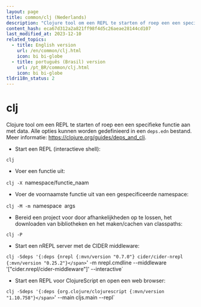 ```yaml
---
layout: page
title: common/clj (Nederlands)
description: "Clojure tool om een REPL te starten of roep een een specifieke functie aan met data."
content_hash: eca67d312a2a821ff98f4d5c26aeae28144cd107
last_modified_at: 2023-12-10
related_topics:
  - title: English version
    url: /en/common/clj.html
    icon: bi bi-globe
  - title: português (Brasil) version
    url: /pt_BR/common/clj.html
    icon: bi bi-globe
tldri18n_status: 2
---
```

# clj

Clojure tool om een REPL te starten of roep een een specifieke functie aan met data.
Alle opties kunnen worden gedefinieerd in een `deps.edn` bestand.
Meer informatie: <https://clojure.org/guides/deps_and_cli>.

- Start een REPL (interactieve shell):

`clj`

- Voer een functie uit:

`clj -X `<span class="tldr-var badge badge-pill bg-dark-lm bg-white-dm text-white-lm text-dark-dm font-weight-bold">namespace/functie_naam</span>

- Voer de voornaamste functie uit van een gespecificeerde namespace:

`clj -M -m `<span class="tldr-var badge badge-pill bg-dark-lm bg-white-dm text-white-lm text-dark-dm font-weight-bold">namespace</span>` `<span class="tldr-var badge badge-pill bg-dark-lm bg-white-dm text-white-lm text-dark-dm font-weight-bold">args</span>

- Bereid een project voor door afhankelijkheden op te lossen, het downloaden van bibliotheken en het maken/cachen van classpaths:

`clj -P`

- Start een nREPL server met de CIDER middleware:

`clj -Sdeps '{:deps {nrepl {:mvn/version "0.7.0"} cider/cider-nrepl {:mvn/version "0.25.2"}</span>`' -m nrepl.cmdline --middleware '["cider.nrepl/cider-middleware"]' --interactive`

- Start een REPL voor ClojureScript en open een web browser:

`clj -Sdeps '{:deps {org.clojure/clojurescript {:mvn/version "1.10.758"}</span>`' --main cljs.main --repl`
